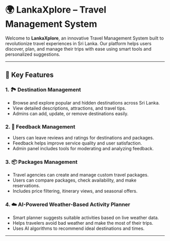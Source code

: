 # 🌍 LankaXplore – Travel Management System

Welcome to **LankaXplore**, an innovative Travel Management System built to revolutionize travel experiences in Sri Lanka. Our platform helps users discover, plan, and manage their trips with ease using smart tools and personalized suggestions.

---

## 🚀 Key Features

### 1. 🏞️ Destination Management
- Browse and explore popular and hidden destinations across Sri Lanka.
- View detailed descriptions, attractions, and travel tips.
- Admins can add, update, or remove destinations easily.

### 2. 💬 Feedback Management
- Users can leave reviews and ratings for destinations and packages.
- Feedback helps improve service quality and user satisfaction.
- Admin panel includes tools for moderating and analyzing feedback.

### 3. 📦 Packages Management
- Travel agencies can create and manage custom travel packages.
- Users can compare packages, check availability, and make reservations.
- Includes price filtering, itinerary views, and seasonal offers.

### 4. ☁️ AI-Powered Weather-Based Activity Planner
- Smart planner suggests suitable activities based on live weather data.
- Helps travelers avoid bad weather and make the most of their trips.
- Uses AI algorithms to recommend ideal destinations and times.

---
